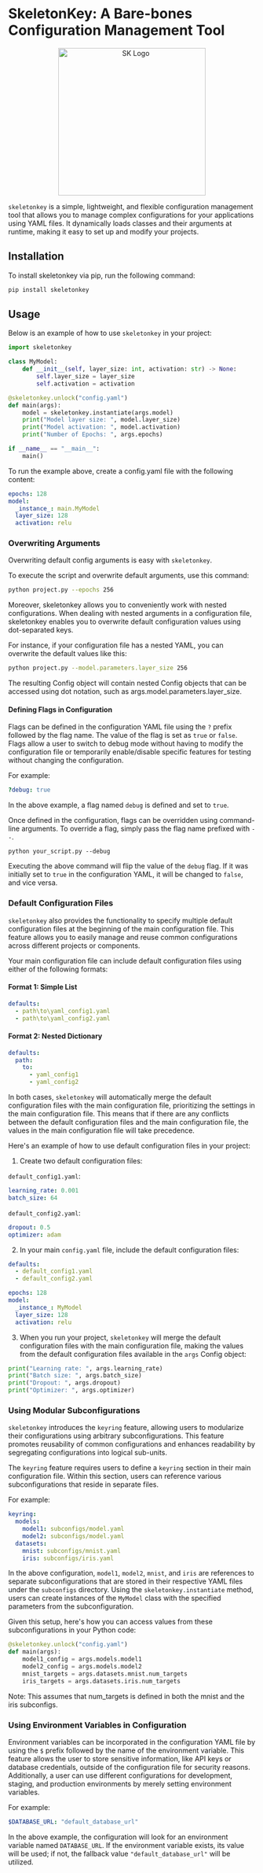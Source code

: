 # SkeletonKey: A Bare-bones Configuration Management Tool

<div align="center">
<picture>
    <source media="(prefers-color-scheme: dark)" srcset="./sklogo3.svg">
    <img alt="SK Logo" src="./sklogo_mono.svg" width="300">
</picture>
</div>


`skeletonkey` is a simple, lightweight, and flexible configuration management tool that allows you to manage complex configurations for your applications using YAML files. It dynamically loads classes and their arguments at runtime, making it easy to set up and modify your projects.

## Installation

To install skeletonkey via pip, run the following command:

```bash
pip install skeletonkey
```

## Usage

Below is an example of how to use `skeletonkey` in your project:

```python
import skeletonkey

class MyModel:
    def __init__(self, layer_size: int, activation: str) -> None:
        self.layer_size = layer_size
        self.activation = activation

@skeletonkey.unlock("config.yaml")
def main(args):
    model = skeletonkey.instantiate(args.model)
    print("Model layer size: ", model.layer_size)
    print("Model activation: ", model.activation)
    print("Number of Epochs: ", args.epochs)

if __name__ == "__main__":  
    main()
```

To run the example above, create a config.yaml file with the following content:
```yaml
epochs: 128
model:
  _instance_: main.MyModel
  layer_size: 128
  activation: relu
```

### Overwriting Arguments

Overwriting default config arguments is easy with `skeletonkey`.

To execute the script and overwrite default arguments, use this command:

```bash
python project.py --epochs 256
````

Moreover, skeletonkey allows you to conveniently work with nested configurations. When dealing with nested arguments in a configuration file, skeletonkey enables you to overwrite default configuration values using dot-separated keys.

For instance, if your configuration file has a nested YAML, you can overwrite the default values like this:

```bash
python project.py --model.parameters.layer_size 256
```

The resulting Config object will contain nested Config objects that can be accessed using dot notation, such as args.model.parameters.layer_size.


#### Defining Flags in Configuration

Flags can be defined in the configuration YAML file using the `?` prefix followed by the flag name. The value of the flag is set as `true` or `false`. Flags allow a user to switch to debug mode without having to modify the configuration file or temporarily enable/disable specific features for testing without changing the configuration.

For example:
```yaml
?debug: true
```
In the above example, a flag named `debug` is defined and set to `true`.

Once defined in the configuration, flags can be overridden using command-line arguments. To override a flag, simply pass the flag name prefixed with `--`.
```
python your_script.py --debug
```

Executing the above command will flip the value of the `debug` flag. If it was initially set to `true` in the configuration YAML, it will be changed to `false`, and vice versa.

### Default Configuration Files

`skeletonkey` also provides the functionality to specify multiple default configuration files at the beginning of the main configuration file. This feature allows you to easily manage and reuse common configurations across different projects or components.

Your main configuration file can include default configuration files using either of the following formats:

#### Format 1: Simple List

```yaml
defaults:
  - path\to\yaml_config1.yaml
  - path\to\yaml_config2.yaml
```

#### Format 2: Nested Dictionary

```yaml
defaults:
  path:
    to:
      - yaml_config1
      - yaml_config2
```

In both cases, `skeletonkey` will automatically merge the default configuration files with the main configuration file, prioritizing the settings in the main configuration file. This means that if there are any conflicts between the default configuration files and the main configuration file, the values in the main configuration file will take precedence.

Here's an example of how to use default configuration files in your project:

1. Create two default configuration files:

`default_config1.yaml`:
```yaml
learning_rate: 0.001
batch_size: 64
```

`default_config2.yaml`:
```yaml
dropout: 0.5
optimizer: adam
```

2. In your main `config.yaml` file, include the default configuration files:

```yaml
defaults:
  - default_config1.yaml
  - default_config2.yaml

epochs: 128
model:
  _instance_: MyModel
  layer_size: 128
  activation: relu
```

3. When you run your project, `skeletonkey` will merge the default configuration files with the main configuration file, making the values from the default configuration files available in the `args` Config object:

```python
print("Learning rate: ", args.learning_rate)
print("Batch size: ", args.batch_size)
print("Dropout: ", args.dropout)
print("Optimizer: ", args.optimizer)
```


### Using Modular Subconfigurations

`skeletonkey` introduces the `keyring` feature, allowing users to modularize their configurations using arbitrary subconfigurations. This feature promotes reusability of common configurations and enhances readability by segregating configurations into logical sub-units.

The `keyring` feature requires users to define a `keyring` section in their main configuration file. Within this section, users can reference various subconfigurations that reside in separate files.

For example:
```yaml
keyring:
  models: 
    model1: subconfigs/model.yaml
    model2: subconfigs/model.yaml
  datasets:
    mnist: subconfigs/mnist.yaml
    iris: subconfigs/iris.yaml
```

In the above configuration, `model1`, `model2`, `mnist`, and `iris` are references to separate subconfigurations that are stored in their respective YAML files under the `subconfigs` directory. Using the `skeletonkey.instantiate` method, users can create instances of the `MyModel` class with the specified parameters from the subconfiguration.

Given this setup, here's how you can access values from these subconfigurations in your Python code:

```python
@skeletonkey.unlock("config.yaml")
def main(args):
    model1_config = args.models.model1
    model2_config = args.models.model2
    mnist_targets = args.datasets.mnist.num_targets
    iris_targets = args.datasets.iris.num_targets
```
Note: This assumes that num_targets is defined in both the mnist and the iris subconfigs.

### **Using Environment Variables in Configuration**

Environment variables can be incorporated in the configuration YAML file by using the `$` prefix followed by the name of the environment variable. This feature allows the user to store sensitive information, like API keys or database credentials, outside of the configuration file for security reasons. Additionally, a user can use different configurations for development, staging, and production environments by merely setting environment variables.

For example: 
```yaml
$DATABASE_URL: "default_database_url"
```
In the above example, the configuration will look for an environment variable named `DATABASE_URL`. If the environment variable exists, its value will be used; if not, the fallback value `"default_database_url"` will be utilized.

